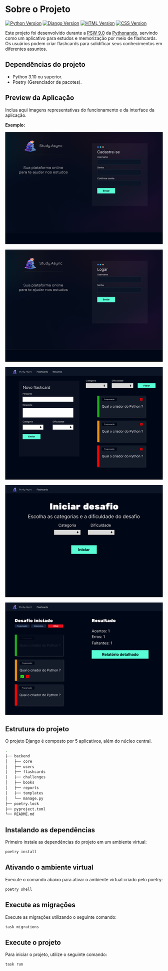 # Sobre o Projeto

[![Python Version](https://img.shields.io/badge/Python-3.10%2B-blue)](https://www.python.org/downloads/release)
[![Django Version](https://img.shields.io/badge/Django-5.0%2B-green)](https://docs.djangoproject.com/en/stable/releases/)
[![HTML Version](https://img.shields.io/badge/HTML-5-orange)](https://developer.mozilla.org/en-US/docs/Web/Guide/HTML/HTML5)
[![CSS Version](https://img.shields.io/badge/CSS-3-blueviolet)](https://developer.mozilla.org/en-US/docs/Web/CSS)


Este projeto foi desenvolvido durante a [PSW 9.0](https://pythonando.com.br/psw/inscricao/psw9.0) da [Pythonando](https://pythonando.com.br), servindo como um aplicativo para estudos e memorização por meio de flashcards. Os usuários podem criar flashcards para solidificar seus conhecimentos em diferentes assuntos.

## Dependências do projeto

- Python 3.10 ou superior. 
- Poetry (Gerenciador de pacotes).

## Preview da Aplicação

Inclua aqui imagens representativas do funcionamento e da interface da aplicação.

**Exemplo:**

![Login](docs/tela_login.png)

![Imagem 2](docs/tela_cadastro.png)

![Imagem 2](docs/tela_flashcards.png)

![Imagem 2](docs/tela_iniciar_desafio.png)

![Imagem 2](docs/tela_desafio.png)


## Estrutura do projeto

O projeto Django é composto por 5 aplicativos, além do núcleo central.

```bash
.
├── backend
│   ├── core
│   ├── users
│   ├── flashcards 
│   ├── challenges
│   ├── books
│   ├── reports
│   ├── templates
│   └── manage.py
├── poetry.lock
├── pyproject.toml
└── README.md

```

## Instalando as dependências

Primeiro instale as dependências do projeto em um ambiente virtual:

```bash
poetry install
```

## Ativando o ambiente virtual

Execute o comando abaixo para ativar o ambiente virtual criado pelo poetry:

```bash
poetry shell
```

## Execute as migrações

Execute as migrações utilizando o seguinte comando:

```bash
task migrations
```

## Execute o projeto

Para iniciar o projeto, utilize o seguinte comando:

```bash
task run
```
